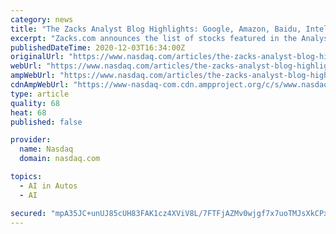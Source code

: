 ```yaml
---
category: news
title: "The Zacks Analyst Blog Highlights: Google, Amazon, Baidu, Intel and Apple"
excerpt: "Zacks.com announces the list of stocks featured in the Analyst Blog. Every day the Zacks Equity Research analysts discuss the latest news and events impacting stocks and the financial markets. Stocks recently featured in the blog include: Alphabet Inc."
publishedDateTime: 2020-12-03T16:34:00Z
originalUrl: "https://www.nasdaq.com/articles/the-zacks-analyst-blog-highlights%3A-google-amazon-baidu-intel-and-apple-2020-12-03"
webUrl: "https://www.nasdaq.com/articles/the-zacks-analyst-blog-highlights%3A-google-amazon-baidu-intel-and-apple-2020-12-03"
ampWebUrl: "https://www.nasdaq.com/articles/the-zacks-analyst-blog-highlights%3A-google-amazon-baidu-intel-and-apple-2020-12-03?amp"
cdnAmpWebUrl: "https://www-nasdaq-com.cdn.ampproject.org/c/s/www.nasdaq.com/articles/the-zacks-analyst-blog-highlights%3A-google-amazon-baidu-intel-and-apple-2020-12-03?amp"
type: article
quality: 68
heat: 68
published: false

provider:
  name: Nasdaq
  domain: nasdaq.com

topics:
  - AI in Autos
  - AI

secured: "mpA35JC+unUJ85cUH83FAK1cz4XViV8L/7FTFjAZMv0wjgf7x7uoTMJsXkCPx6Mc9gBV5edARKEhYccDVjSYgJfOlac6MRLKATmfLFFVjiuoXopJvhG7w1cEidV2g5TMqg+AodX3ClIwE5jZch9ZuvpDIiSYrhggGrjucXOk8PySnK5q+UgAQWO0ugmlfzFfayOTQnnl/GOZwdrGdd6Ra83uaoWmuCXB9Cdbo8lMTUayVgpgqXGa/w8wWqarr/xAYTg3DBMibLZpc8XKuaxc36V1OlgSuvNQEgYunbagk3jtIqDcr1bX85wdiI/F0FgW6z0cmDENpBuWwbM+/35bwVtPZPUG7AXt8Fv5PAFT/6E=;i9E5X+88LtWNYuGpuHLWwA=="
---
```


